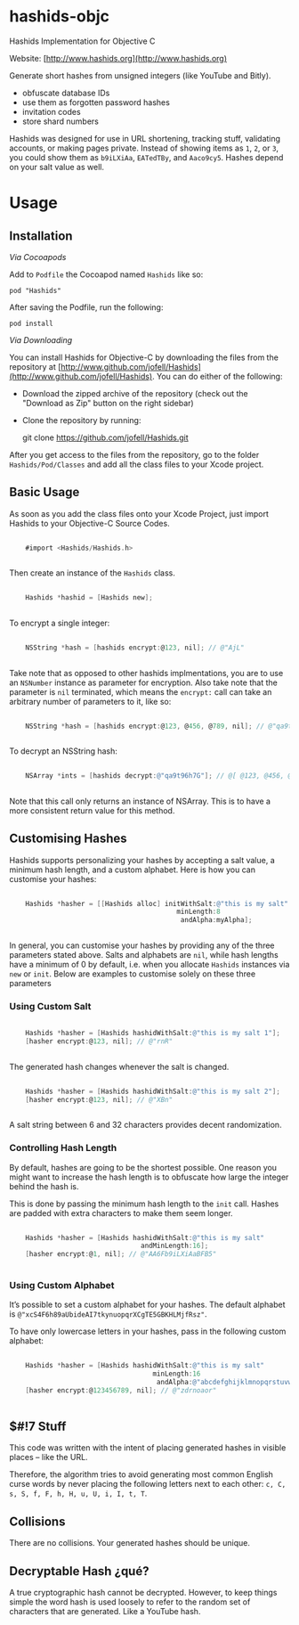 hashids-objc
============

Hashids Implementation for Objective C

Website: [http://www.hashids.org](http://www.hashids.org)

Generate short hashes from unsigned integers (like YouTube and Bitly).

* obfuscate database IDs
* use them as forgotten password hashes
* invitation codes
* store shard numbers

Hashids was designed for use in URL shortening, tracking stuff, validating accounts, or making pages private. Instead of showing items as `1`, `2`, or `3`, you could show them as `b9iLXiAa`, `EATedTBy`, and `Aaco9cy5`. Hashes depend on your salt value as well.


Usage
=====

Installation
------------

*Via Cocoapods*

Add to `Podfile` the Cocoapod named `Hashids` like so:


```
pod "Hashids"

```

After saving the Podfile, run the following:


```
pod install
```

*Via Downloading*

You can install Hashids for Objective-C by downloading the files from the repository at [http://www.github.com/jofell/Hashids](http://www.github.com/jofell/Hashids). You can do either of the following:

* Download the zipped archive of the repository (check out the "Download as Zip" button on the right sidebar)
* Clone the repository by running:

    git clone https://github.com/jofell/Hashids.git

After you get access to the files from the repository, go to the folder `Hashids/Pod/Classes` and add all the class files to your Xcode project.


Basic Usage
-----------

As soon as you add the class files onto your Xcode Project, just import Hashids to your Objective-C Source Codes.

```objectivec
    
    #import <Hashids/Hashids.h>
    
```

Then create an instance of the `Hashids` class.

```objectivec
    
    Hashids *hashid = [Hashids new];
    
```

To encrypt a single integer:

```objectivec
    
    NSString *hash = [hashids encrypt:@123, nil]; // @"AjL"
    
```

Take note that as opposed to other hashids implmentations, you are to use an `NSNumber` instance as parameter for encryption. Also take note that the parameter is `nil` terminated, which means the `encrypt:` call can take an arbitrary number of parameters to it, like so:

```objectivec
    
    NSString *hash = [hashids encrypt:@123, @456, @789, nil]; // @"qa9t96h7G"
    
```

To decrypt an NSString hash:

```objectivec
    
    NSArray *ints = [hashids decrypt:@"qa9t96h7G"]; // @[ @123, @456, @789 ]
    
```

Note that this call only returns an instance of NSArray. This is to have a more consistent return value for this method.


Customising Hashes
------------------

Hashids supports personalizing your hashes by accepting a salt value, a minimum hash length, and a custom alphabet. Here is how you can customise your hashes:

```objectivec
    
    Hashids *hasher = [[Hashids alloc] initWithSalt:@"this is my salt"
                                          minLength:8
                                           andAlpha:myAlpha];
                                           
```                                     

In general, you can customise your hashes by providing any of the three parameters stated above. Salts and alphabets are `nil`, while hash lengths have a minimum of 0 by default, i.e. when you allocate `Hashids` instances via `new` or `init`. Below are examples to customise solely on these three parameters

### Using Custom Salt ###

```objectivec
    
    Hashids *hasher = [Hashids hashidWithSalt:@"this is my salt 1"];
    [hasher encrypt:@123, nil]; // @"rnR"
                                         
```

The generated hash changes whenever the salt is changed.

```objectivec
    
    Hashids *hasher = [Hashids hashidWithSalt:@"this is my salt 2"];
    [hasher encrypt:@123, nil]; // @"XBn"
                                     
```

A salt string between 6 and 32 characters provides decent randomization.

### Controlling Hash Length ###

By default, hashes are going to be the shortest possible. One reason you might want to increase the hash length is to obfuscate how large the integer behind the hash is.

This is done by passing the minimum hash length to the `init` call. Hashes are padded with extra characters to make them seem longer.

```objectivec
    
    Hashids *hasher = [Hashids hashidWithSalt:@"this is my salt" 
                                 andMinLength:16];
    [hasher encrypt:@1, nil]; // @"AA6Fb9iLXiAaBFB5"
                                            
```

### Using Custom Alphabet ###

It’s possible to set a custom alphabet for your hashes. The default alphabet is `@"xcS4F6h89aUbideAI7tkynuopqrXCgTE5GBKHLMjfRsz"`.

To have only lowercase letters in your hashes, pass in the following custom alphabet:

```objectivec
    
    Hashids *hasher = [Hashids hashidWithSalt:@"this is my salt" 
                                    minLength:16
                                     andAlpha:@"abcdefghijklmnopqrstuvwxyz"];
    [hasher encrypt:@123456789, nil]; // @"zdrnoaor"
     
```

$#!7 Stuff
----------

This code was written with the intent of placing generated hashes in visible places – like the URL.

Therefore, the algorithm tries to avoid generating most common English curse words by never placing the following letters next to each other: `c, C, s, S, f, F, h, H, u, U, i, I, t, T`.


Collisions
----------

There are no collisions. Your generated hashes should be unique.

Decryptable Hash ¿qué?
----------------------

A true cryptographic hash cannot be decrypted. However, to keep things simple the word hash is used loosely to refer to the random set of characters that are generated. Like a YouTube hash.